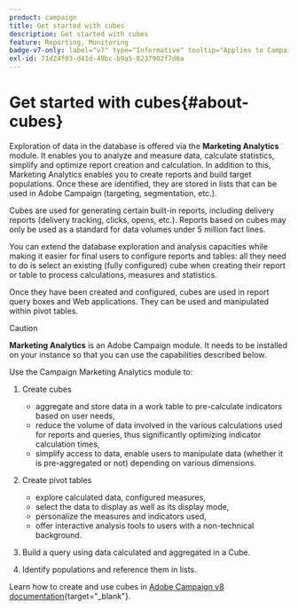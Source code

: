 ```yaml
---
product: campaign
title: Get started with cubes
description: Get started with cubes
feature: Reporting, Monitoring
badge-v7-only: label="v7" type="Informative" tooltip="Applies to Campaign Classic v7 only"
exl-id: 71d24f03-d41d-49bc-b9a5-8237902f7d6a
---
```

# Get started with cubes{#about-cubes}



Exploration of data in the database is offered via the **Marketing Analytics** module. It enables you to analyze and measure data, calculate statistics, simplify and optimize report creation and calculation. In addition to this, Marketing Analytics enables you to create reports and build target populations. Once these are identified, they are stored in lists that can be used in Adobe Campaign (targeting, segmentation, etc.).

Cubes are used for generating certain built-in reports, including delivery reports (delivery tracking, clicks, opens, etc.). Reports based on cubes may only be used as a standard for data volumes under 5 million fact lines.

You can extend the database exploration and analysis capacities while making it easier for final users to configure reports and tables: all they need to do is select an existing (fully configured) cube when creating their report or table to process calculations, measures and statistics.

Once they have been created and configured, cubes are used in report query boxes and Web applications. They can be used and manipulated within pivot tables.

>[!CAUTION]
>
>**Marketing Analytics** is an Adobe Campaign module. It needs to be installed on your instance so that you can use the capabilities described below.

Use the Campaign Marketing Analytics module to:

1. Create cubes

    * aggregate and store data in a work table to pre-calculate indicators based on user needs,
    * reduce the volume of data involved in the various calculations used for reports and queries, thus significantly optimizing indicator calculation times,
    * simplify access to data, enable users to manipulate data (whether it is pre-aggregated or not) depending on various dimensions.

1. Create pivot tables

    * explore calculated data, configured measures,
    * select the data to display as well as its display mode,
    * personalize the measures and indicators used,
    * offer interactive analysis tools to users with a non-technical background.

1. Build a query using data calculated and aggregated in a Cube.
1. Identify populations and reference them in lists.

Learn how to create and use cubes in [Adobe Campaign v8 documentation](https://experienceleague.adobe.com/docs/campaign/campaign-v8/analytics/reports/cubes/gs-cubes.html){target="_blank"}.

